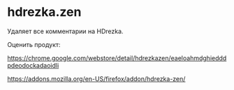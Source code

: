 # hdrezka.zen

Удаляет все комментарии на HDrezka.

Оценить продукт:

https://chrome.google.com/webstore/detail/hdrezkazen/eaeloahmdghiedddpdeodockadaoidli

https://addons.mozilla.org/en-US/firefox/addon/hdrezka-zen/
